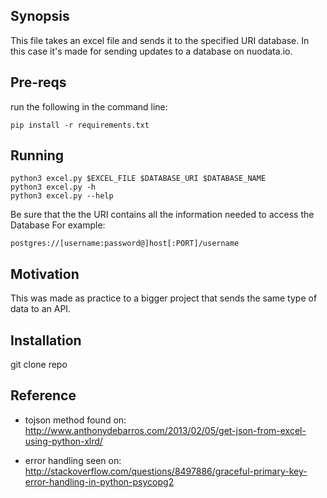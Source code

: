 ## Synopsis
This file takes an excel file and sends it to the specified URI database. In this case it's made for sending updates to a database on nuodata.io.

## Pre-reqs
run the following in the command line:
```
pip install -r requirements.txt
```

## Running
```
python3 excel.py $EXCEL_FILE $DATABASE_URI $DATABASE_NAME
python3 excel.py -h
python3 excel.py --help
```
Be sure that the the URI contains all the information needed to access the Database
For example:
```
postgres://[username:password@]host[:PORT]/username
```

## Motivation
This was made as practice to a bigger project that sends the same type of data to an API.

## Installation
git clone repo

## Reference
- tojson method found on: http://www.anthonydebarros.com/2013/02/05/get-json-from-excel-using-python-xlrd/

- error handling seen on: http://stackoverflow.com/questions/8497886/graceful-primary-key-error-handling-in-python-psycopg2
